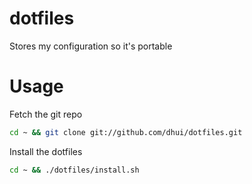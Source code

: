 dotfiles
========

Stores my configuration so it's portable

Usage
========

Fetch the git repo
```bash
cd ~ && git clone git://github.com/dhui/dotfiles.git
```

Install the dotfiles
```bash
cd ~ && ./dotfiles/install.sh
```
